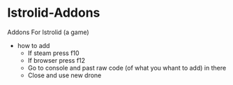 # Istrolid-Addons
Addons For Istrolid (a game)

- how to add
   - If steam press f10
   - If browser press f12
   - Go to console and past raw code (of what you whant to add) in there
   - Close and use new drone
